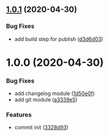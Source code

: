 ## [1.0.1](https://github.com/anzai9/fetch-write-webpack-plugin/compare/v1.0.0...v1.0.1) (2020-04-30)


### Bug Fixes

* add build step for publish ([d3d6d03](https://github.com/anzai9/fetch-write-webpack-plugin/commit/d3d6d03e53d68ebb6789eda6031623ab5c608b28))

# 1.0.0 (2020-04-30)


### Bug Fixes

* add changelog module ([1d50e0f](https://github.com/anzai9/fetch-write-webpack-plugin/commit/1d50e0fe0f65c6ebe8b947e8593b6ae1c1403246))
* add git module ([a3339e5](https://github.com/anzai9/fetch-write-webpack-plugin/commit/a3339e5b9e216a260e34ca5b1fd35c2720810cd6))


### Features

* commit init ([3328d93](https://github.com/anzai9/fetch-write-webpack-plugin/commit/3328d93ab5d974b35b1d1521b79ff119130838da))
